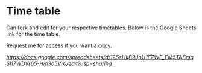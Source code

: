 # Time table
Can fork and edit for your respective timetables.
Below is the Google Sheets link for the time table.

Request me for access if you want a copy.

*https://docs.google.com/spreadsheets/d/12SsHkB9JpU1FZWF_FM5TASmqSl17WDVr65-Hm3o5Vr0/edit?usp=sharing*
